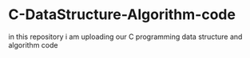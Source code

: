 # C-DataStructure-Algorithm-code
in this repository i am uploading our C programming data structure and algorithm code
